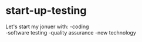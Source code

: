 # start-up-testing
Let's start my jonuer with: 
-coding  
-software testing 
-quality assurance
-new technology 
